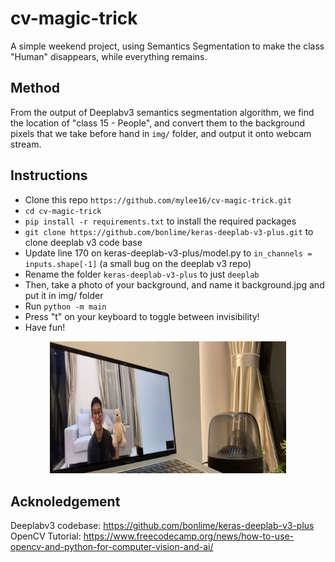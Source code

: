 # cv-magic-trick

A simple weekend project, using Semantics Segmentation to make the class "Human" disappears, while everything remains.

## Method
From the output of Deeplabv3 semantics segmentation algorithm, we find the location of "class 15 - People", and convert them to the background pixels that we take before hand in `img/` folder, and output it onto webcam stream. 

## Instructions
- Clone this repo `https://github.com/mylee16/cv-magic-trick.git`
- `cd cv-magic-trick` 
- `pip install -r requirements.txt` to install the required packages
- `git clone https://github.com/bonlime/keras-deeplab-v3-plus.git` to clone deeplab v3 code base
- Update line 170 on keras-deeplab-v3-plus/model.py to `in_channels = inputs.shape[-1]` (a small bug on the deeplab v3 repo)
- Rename the folder `keras-deeplab-v3-plus` to just `deeplab`
- Then, take a photo of your background, and name it background.jpg and put it in img/ folder
- Run `python -m main`
- Press "t" on your keyboard to toggle between invisibility! 
- Have fun!

<a href="https://youtu.be/Toqxrv1S-qo" title="Magic Trick with Computer Vision">
  <p align="center">
    <img width="75%" src="img/thumbnail.png" alt="Magic Trick with Computer Vision"/>
  </p>
</a>

## Acknoledgement
Deeplabv3 codebase: https://github.com/bonlime/keras-deeplab-v3-plus
OpenCV Tutorial: https://www.freecodecamp.org/news/how-to-use-opencv-and-python-for-computer-vision-and-ai/